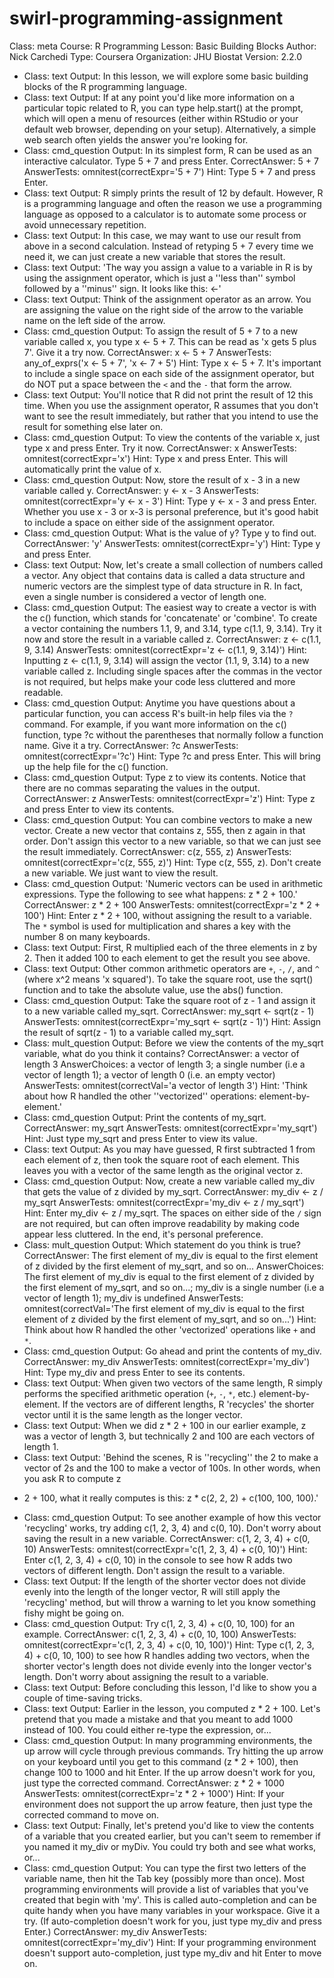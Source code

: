 swirl-programming-assignment
============================
 Class: meta
Course: R Programming
Lesson: Basic Building Blocks
Author: Nick Carchedi
Type: Coursera
Organization: JHU Biostat
Version: 2.2.0
- Class: text
Output: In this lesson, we will explore some basic building blocks of the R programming
language.
- Class: text
Output: If at any point you'd like more information on a particular topic related
to R, you can type help.start() at the prompt, which will open a menu of resources
(either within RStudio or your default web browser, depending on your setup).
Alternatively, a simple web search often yields the answer you're looking for.
- Class: cmd_question
Output: In its simplest form, R can be used as an interactive calculator. Type
5 + 7 and press Enter.
CorrectAnswer: 5 + 7
AnswerTests: omnitest(correctExpr='5 + 7')
Hint: Type 5 + 7 and press Enter.
- Class: text
Output: R simply prints the result of 12 by default. However, R is a programming
language and often the reason we use a programming language as opposed to a calculator
is to automate some process or avoid unnecessary repetition.
- Class: text
Output: In this case, we may want to use our result from above in a second calculation.
Instead of retyping 5 + 7 every time we need it, we can just create a new variable
that stores the result.
- Class: text
Output: 'The way you assign a value to a variable in R is by using the assignment
operator, which is just a ''less than'' symbol followed by a ''minus'' sign. It
looks like this: <-'
- Class: text
Output: Think of the assignment operator as an arrow. You are assigning the value
on the right side of the arrow to the variable name on the left side of the arrow.
- Class: cmd_question
Output: To assign the result of 5 + 7 to a new variable called x, you type x <-
5 + 7. This can be read as 'x gets 5 plus 7'. Give it a try now.
CorrectAnswer: x <- 5 + 7
AnswerTests: any_of_exprs('x <- 5 + 7', 'x <- 7 + 5')
Hint: Type x <- 5 + 7. It's important to include a single space on each side of
the assignment operator, but do NOT put a space between the `<` and the `-` that
form the arrow.
- Class: text
Output: You'll notice that R did not print the result of 12 this time. When you
use the assignment operator, R assumes that you don't want to see the result immediately,
but rather that you intend to use the result for something else later on.
- Class: cmd_question
Output: To view the contents of the variable x, just type x and press Enter. Try
it now.
CorrectAnswer: x
AnswerTests: omnitest(correctExpr='x')
Hint: Type x and press Enter. This will automatically print the value of x.
- Class: cmd_question
Output: Now, store the result of x - 3 in a new variable called y.
CorrectAnswer: y <- x - 3
AnswerTests: omnitest(correctExpr='y <- x - 3')
Hint: Type y <- x - 3 and press Enter. Whether you use x - 3 or x-3 is personal
preference, but it's good habit to include a space on either side of the assignment
operator.
- Class: cmd_question
Output: What is the value of y? Type y to find out.
CorrectAnswer: 'y'
AnswerTests: omnitest(correctExpr='y')
Hint: Type y and press Enter.
- Class: text
Output: Now, let's create a small collection of numbers called a vector. Any object
that contains data is called a data structure and numeric vectors are the simplest
type of data structure in R. In fact, even a single number is considered a vector
of length one.
- Class: cmd_question
Output: The easiest way to create a vector is with the c() function, which stands
for 'concatenate' or 'combine'. To create a vector containing the numbers 1.1,
9, and 3.14, type c(1.1, 9, 3.14). Try it now and store the result in a variable
called z.
CorrectAnswer: z <- c(1.1, 9, 3.14)
AnswerTests: omnitest(correctExpr='z <- c(1.1, 9, 3.14)')
Hint: Inputting z <- c(1.1, 9, 3.14) will assign the vector (1.1, 9, 3.14) to a
new variable called z. Including single spaces after the commas in the vector
is not required, but helps make your code less cluttered and more readable.
- Class: cmd_question
Output: Anytime you have questions about a particular function, you can access R's
built-in help files via the `?` command. For example, if you want more information
on the c() function, type ?c without the parentheses that normally follow a function
name. Give it a try.
CorrectAnswer: ?c
AnswerTests: omnitest(correctExpr='?c')
Hint: Type ?c and press Enter. This will bring up the help file for the c() function.
- Class: cmd_question
Output: Type z to view its contents. Notice that there are no commas separating
the values in the output.
CorrectAnswer: z
AnswerTests: omnitest(correctExpr='z')
Hint: Type z and press Enter to view its contents.
- Class: cmd_question
Output: You can combine vectors to make a new vector. Create a new vector that contains
z, 555, then z again in that order. Don't assign this vector to a new variable,
so that we can just see the result immediately.
CorrectAnswer: c(z, 555, z)
AnswerTests: omnitest(correctExpr='c(z, 555, z)')
Hint: Type c(z, 555, z). Don't create a new variable. We just want to view the result.
- Class: cmd_question
Output: 'Numeric vectors can be used in arithmetic expressions. Type the following
to see what happens: z * 2 + 100.'
CorrectAnswer: z * 2 + 100
AnswerTests: omnitest(correctExpr='z * 2 + 100')
Hint: Enter z * 2 + 100, without assigning the result to a variable. The `*` symbol
is used for multiplication and shares a key with the number 8 on many keyboards.
- Class: text
Output: First, R multiplied each of the three elements in z by 2. Then it added
100 to each element to get the result you see above.
- Class: text
Output: Other common arithmetic operators are `+`, `-`, `/`, and `^` (where x^2
means 'x squared'). To take the square root, use the sqrt() function and to take
the absolute value, use the abs() function.
- Class: cmd_question
Output: Take the square root of z - 1 and assign it to a new variable called my_sqrt.
CorrectAnswer: my_sqrt <- sqrt(z - 1)
AnswerTests: omnitest(correctExpr='my_sqrt <- sqrt(z - 1)')
Hint: Assign the result of sqrt(z - 1) to a variable called my_sqrt.
- Class: mult_question
Output: Before we view the contents of the my_sqrt variable, what do you think it
contains?
CorrectAnswer: a vector of length 3
AnswerChoices: a vector of length 3; a single number (i.e a vector of length 1);
a vector of length 0 (i.e. an empty vector)
AnswerTests: omnitest(correctVal='a vector of length 3')
Hint: 'Think about how R handled the other ''vectorized'' operations: element-by-element.'
- Class: cmd_question
Output: Print the contents of my_sqrt.
CorrectAnswer: my_sqrt
AnswerTests: omnitest(correctExpr='my_sqrt')
Hint: Just type my_sqrt and press Enter to view its value.
- Class: text
Output: As you may have guessed, R first subtracted 1 from each element of z, then
took the square root of each element. This leaves you with a vector of the same
length as the original vector z.
- Class: cmd_question
Output: Now, create a new variable called my_div that gets the value of z divided
by my_sqrt.
CorrectAnswer: my_div <- z / my_sqrt
AnswerTests: omnitest(correctExpr='my_div <- z / my_sqrt')
Hint: Enter my_div <- z / my_sqrt. The spaces on either side of the `/` sign are not
required, but can often improve readability by making code appear less cluttered.
In the end, it's personal preference.
- Class: mult_question
Output: Which statement do you think is true?
CorrectAnswer: The first element of my_div is equal to the first element of z divided
by the first element of my_sqrt, and so on...
AnswerChoices: The first element of my_div is equal to the first element of z divided
by the first element of my_sqrt, and so on...; my_div is a single number (i.e a
vector of length 1); my_div is undefined
AnswerTests: omnitest(correctVal='The first element of my_div is equal to the first
element of z divided by the first element of my_sqrt, and so on...')
Hint: Think about how R handled the other 'vectorized' operations like `+` and `*`.
- Class: cmd_question
Output: Go ahead and print the contents of my_div.
CorrectAnswer: my_div
AnswerTests: omnitest(correctExpr='my_div')
Hint: Type my_div and press Enter to see its contents.
- Class: text
Output: When given two vectors of the same length, R simply performs the specified
arithmetic operation (`+`, `-`, `*`, etc.) element-by-element. If the vectors
are of different lengths, R 'recycles' the shorter vector until it is the same
length as the longer vector.
- Class: text
Output: When we did z * 2 + 100 in our earlier example, z was a vector of length
3, but technically 2 and 100 are each vectors of length 1.
- Class: text
Output: 'Behind the scenes, R is ''recycling'' the 2 to make a vector of 2s and
the 100 to make a vector of 100s. In other words, when you ask R to compute z
* 2 + 100, what it really computes is this: z * c(2, 2, 2) + c(100, 100, 100).'
- Class: cmd_question
Output: To see another example of how this vector 'recycling' works, try adding
c(1, 2, 3, 4) and c(0, 10). Don't worry about saving the result in a new variable.
CorrectAnswer: c(1, 2, 3, 4) + c(0, 10)
AnswerTests: omnitest(correctExpr='c(1, 2, 3, 4) + c(0, 10)')
Hint: Enter c(1, 2, 3, 4) + c(0, 10) in the console to see how R adds two vectors
of different length. Don't assign the result to a variable.
- Class: text
Output: If the length of the shorter vector does not divide evenly into the length
of the longer vector, R will still apply the 'recycling' method, but will throw
a warning to let you know something fishy might be going on.
- Class: cmd_question
Output: Try c(1, 2, 3, 4) + c(0, 10, 100) for an example.
CorrectAnswer: c(1, 2, 3, 4) + c(0, 10, 100)
AnswerTests: omnitest(correctExpr='c(1, 2, 3, 4) + c(0, 10, 100)')
Hint: Type c(1, 2, 3, 4) + c(0, 10, 100) to see how R handles adding two vectors,
when the shorter vector's length does not divide evenly into the longer vector's
length. Don't worry about assigning the result to a variable.
- Class: text
Output: Before concluding this lesson, I'd like to show you a couple of time-saving tricks.
- Class: text
Output: Earlier in the lesson, you computed z * 2 + 100. Let's pretend that you made a mistake and that you meant to add 1000 instead of 100. You could either re-type the expression, or...
- Class: cmd_question
Output: In many programming environments, the up arrow will cycle through previous commands. Try hitting the up arrow on your keyboard until you get to this command (z * 2 + 100), then change 100 to 1000 and hit Enter. If the up arrow doesn't work for you, just type the corrected command.
CorrectAnswer: z * 2 + 1000
AnswerTests: omnitest(correctExpr='z * 2 + 1000')
Hint: If your environment does not support the up arrow feature, then just type the corrected command to move on.
- Class: text
Output: Finally, let's pretend you'd like to view the contents of a variable that you created earlier, but you can't seem to remember if you named it my_div or myDiv. You could try both and see what works, or...
- Class: cmd_question
Output: You can type the first two letters of the variable name, then hit the Tab key (possibly more than once). Most programming environments will provide a list of variables that you've created that begin with 'my'. This is called auto-completion and can be quite handy when you have many variables in your workspace. Give it a try. (If auto-completion doesn't work for you, just type my_div and press Enter.)
CorrectAnswer: my_div
AnswerTests: omnitest(correctExpr='my_div')
Hint: If your programming environment doesn't support auto-completion, just type my_div and hit Enter to move on.
